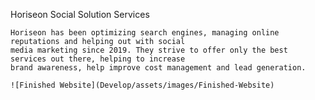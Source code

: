 Horiseon Social Solution Services

	Horiseon has been optimizing search engines, managing online reputations and helping out with social
	media marketing since 2019. They strive to offer only the best services out there, helping to increase
	brand awareness, help improve cost management and lead generation.

	![Finished Website](Develop/assets/images/Finished-Website)

